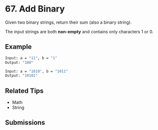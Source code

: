 # 67. Add Binary

Given two binary strings, return their sum (also a binary string).

The input strings are both **non-empty** and contains only characters 1 or 0.

## Example

```bash
Input: a = "11", b = "1"
Output: "100"
```

```bash
Input: a = "1010", b = "1011"
Output: "10101"
```

## Related Tips

- Math
- String

## Submissions
